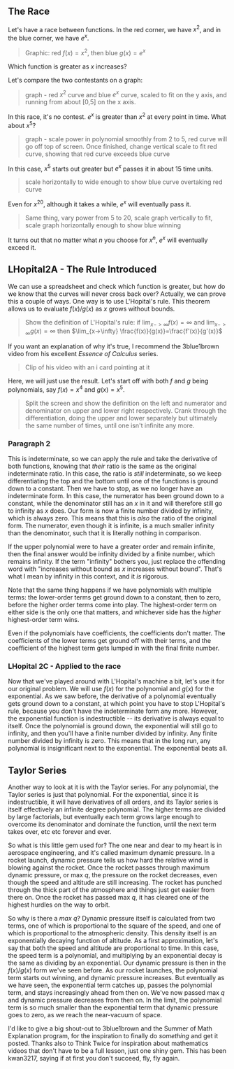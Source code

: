 ## The Race

Let's have a race between functions. In the red corner, we
have $x^2$, and in the blue corner, we have $e^x$. 
  > Graphic: red $f(x)=x^2$, then blue $g(x)=e^x$

Which function is greater as $x$ increases?

Let's compare the two contestants on a graph:

  >graph - red $x^2$ curve and blue $e^x$ curve, scaled
  >to fit on the y axis, and running from about [0,5] on
  >the x axis.

In this race, it's no contest. $e^x$ is greater than $x^2$ 
at every point in time. What about $x^5$? 

  > graph - scale power in polynomial smoothly from 2 to 5, red curve
  > will go off top of screen. Once finished, change vertical scale
  >to fit red curve, showing that red curve exceeds blue curve

In this case, $x^5$ starts out greater but $e^x$ passes it in about
15 time units. 

  > scale horizontally to wide enough to show blue curve overtaking
  > red curve

Even for $x^20$, although it takes a while, $e^x$ will eventually pass it.

  > Same thing, vary power from 5 to 20, scale graph vertically to fit,
  > scale graph horizontally enough to show blue winning
 
It turns out that no matter what $n$ you choose for 
$x^n$, $e^x$ will eventually exceed it.


## LHopital2A - The Rule Introduced

We can use a spreadsheet and check which function is greater,
but how do we know that the curves will never cross back over?
Actually, we can prove this a couple of ways. One way is to use
L'Hopital's rule. This theorem allows us to evaluate $f(x)/g(x)$
as $x$ grows without bounds. 

 > Show the definition of L'Hopital's rule:
 > if $\lim_{x->\infty} f(x)=\infty$
 > and $\lim_{x->\infty} g(x)=\infty$
 > then $\lim_{x->\infty} \frac{f(x)}{g(x)}=\frac{f'(x)}{g'(x)}$

If you want an explanation of why it's true, I recommend the
3blue1brown video from his excellent *Essence of Calculus* series.
 > Clip of his video with an i card pointing at it

Here, we will just use the result. Let's start off with both $f$ and $g$
being polynomials, say $f(x)=x^4$ and $g(x)=x^5$. 
 > Split the screen and show the definition on the left and numerator
 > and denominator on upper and lower right respectively. Crank through
 > the differentiation, doing the upper and lower separately but
 > ultimately the same number of times, until one isn't infinite any more. 

### Paragraph 2
This is indeterminate,
so we can apply the rule and take the derivative of both functions, knowing
that *their* ratio is the same as the original indeterminate ratio. In this
case, the ratio is *still* indeterminate, so we keep differentiating the top and the bottom until
one of the functions is ground down to a constant. Then we have to stop, as
we no longer have an indeterminate form. In this case, the numerator has
been ground down to a constant, while the denominator still has an $x$ in
it and will therefore still go to infinity as $x$ does. Our form is now
a finite number divided by infinity, which is always zero. This means
that this is *also* the ratio of the original form. The numerator, even
though it is infinite, is a much smaller infinity than the denominator, such
that it is literally nothing in comparison.

If the upper polynomial were to have a greater order and remain infinite,
then the final answer would be infinity divided by a finite number, which
remains infinity. If the term "infinity" bothers you, just replace the offending
word with "increases without bound as $x$ increases without bound". That's what I 
mean by infinity in this context, and it *is* rigorous.

Note that the same thing happens if we have polynomials with multiple terms:
the lower-order terms get ground down to a constant, then to zero, before the
higher order terms come into play. The highest-order term on either side is
the only one that matters, and whichever side has the *higher* highest-order
term wins.

Even if the polynomials have coefficients, the coefficients don't matter. The
coefficients of the lower terms get ground off with their terms, and the
coefficient of the highest term gets lumped in with the final finite number.

### LHopital 2C - Applied to the race 

Now that we've played around with L'Hopital's machine a bit, let's use it for
our original problem. We will use $f(x)$ for the polynomial and $g(x)$ for the
exponential. As we saw before, the derivative of a polynomial eventually gets ground
down to a constant, at which point you have to stop L'Hopital's rule,
because you don't have the indeterminate form any more. However, 
the exponential function is indestructible -- its derivative is
always equal to itself. Once the polynomial is ground down, the
exponential will still go to infinity, and then you'll have a
finite number divided by infinity. Any finite number divided by
infinity is zero. This means that in the long run, any polynomial
is insignificant next to the exponential. The exponential beats all.

## Taylor Series
Another way to look at it is with the Taylor series. For any 
polynomial, the Taylor series is just that polynomial. For
the exponential, since it is indestructible, it will have
derivatives of all orders, and its Taylor series is itself
effectively an infinite degree polynomial. The higher terms
are divided by large factorials, but eventually each term
grows large enough to overcome its denominator and dominate
the function, until the next term takes over, etc etc forever
and ever.  

So what is this little gem used for? The one near and dear to my 
heart is in aerospace engineering, and it's called maximum dynamic
pressure. In a rocket launch, dynamic pressure tells us how hard
the relative wind is blowing against the rocket. Once the rocket passes 
through maximum dynamic pressure, or max $q$, the pressure on the rocket
decreases, even though the speed and altitude are still increasing.
The rocket has punched through the thick part of the atmosphere and
things just get easier from there on. Once the rocket has passed max
$q$, it has cleared one of the highest hurdles on the way to orbit.

So why is there a *max* $q$? Dynamic pressure itself is calculated
from two terms, one of which is proportional to the square of the
speed, and one of which is proportional to the atmospheric density.
This density itself is an exponentially decaying function of altitude.
As a first approximation, let's say that both the speed and altitude
are proportional to time. In this case, the speed term is a polynomial,
and multiplying by an exponential decay is the same as dividing by an
exponential. Our dynamic pressure is then in the $f(x)/g(x)$ form
we've seen before. As our rocket launches, the polynomial term starts
out winning, and dynamic pressure increases. But eventually as we have
seen, the exponential term catches up, passes the polynomial term, and
stays increasingly ahead from then on. We've now passed max $q$ and
dynamic pressure decreases from then on. In the limit, the polynomial
term is so much smaller than the exponential term that dynamic pressure
goes to zero, as we reach the near-vacuum of space.

I'd like to give a big shout-out to 3blue1brown and the Summer of Math 
Explanation program, for the inspiration to finally do *something* and
get it posted. Thanks also to Think Twice for inspiration about mathematics
videos that don't have to be a full lesson, just one shiny gem. This has
been kwan3217, saying if at first you don't succeed, fly, fly again.